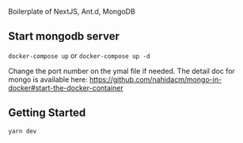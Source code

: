 Boilerplate of NextJS, Ant.d, MongoDB

## Start mongodb server
`docker-compose up` or `docker-compose up -d`

Change the port number on the ymal file if needed.
The detail doc for mongo is available here: 
https://github.com/nahidacm/mongo-in-docker#start-the-docker-container

## Getting Started

```bash
yarn dev
```
